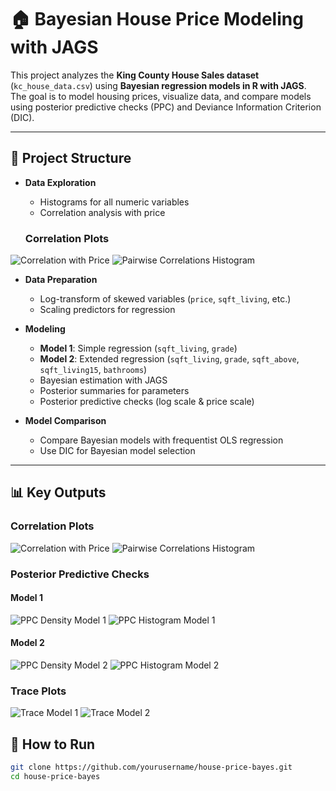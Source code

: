 # 🏠 Bayesian House Price Modeling with JAGS

This project analyzes the **King County House Sales dataset** (`kc_house_data.csv`) using **Bayesian regression models in R with JAGS**.  
The goal is to model housing prices, visualize data, and compare models using posterior predictive checks (PPC) and Deviance Information Criterion (DIC).

---

## 📂 Project Structure
- **Data Exploration**  
  - Histograms for all numeric variables  
  - Correlation analysis with price  

   ### Correlation Plots

![Correlation with Price](../plots/correlation_with_price.png)
![Pairwise Correlations Histogram](../plots/pairwise_correlations_hist.png)
- **Data Preparation**  
  - Log-transform of skewed variables (`price`, `sqft_living`, etc.)  
  - Scaling predictors for regression  

- **Modeling**  
  - **Model 1**: Simple regression (`sqft_living`, `grade`)  
  - **Model 2**: Extended regression (`sqft_living`, `grade`, `sqft_above`, `sqft_living15`, `bathrooms`)  
  - Bayesian estimation with JAGS  
  - Posterior summaries for parameters  
  - Posterior predictive checks (log scale & price scale)  

- **Model Comparison**  
  - Compare Bayesian models with frequentist OLS regression  
  - Use DIC for Bayesian model selection  

---
## 📊 Key Outputs

### Correlation Plots

![Correlation with Price](../plots/correlation_with_price.png)
![Pairwise Correlations Histogram](../plots/pairwise_correlations_hist.png)

### Posterior Predictive Checks

#### Model 1
![PPC Density Model 1](../plots/ppc_model1_density.png)
![PPC Histogram Model 1](../plots/ppc_model1_hist.png)

#### Model 2
![PPC Density Model 2](../plots/ppc_model2_density.png)
![PPC Histogram Model 2](../plots/ppc_model2_hist.png)


### Trace Plots

![Trace Model 1](../plots/trace_model1.png)
![Trace Model 2](../plots/trace_model2.png)




## 🚀 How to Run
```bash
git clone https://github.com/yourusername/house-price-bayes.git
cd house-price-bayes

